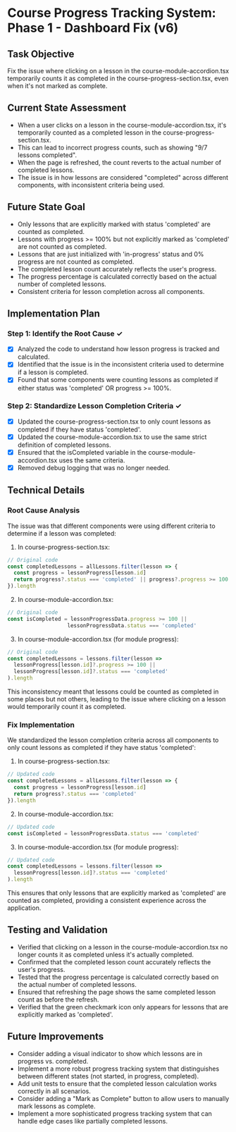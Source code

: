 # Course Progress Tracking System: Phase 1 - Dashboard Fix (v6)

## Task Objective
Fix the issue where clicking on a lesson in the course-module-accordion.tsx temporarily counts it as completed in the course-progress-section.tsx, even when it's not marked as complete.

## Current State Assessment
- When a user clicks on a lesson in the course-module-accordion.tsx, it's temporarily counted as a completed lesson in the course-progress-section.tsx.
- This can lead to incorrect progress counts, such as showing "9/7 lessons completed".
- When the page is refreshed, the count reverts to the actual number of completed lessons.
- The issue is in how lessons are considered "completed" across different components, with inconsistent criteria being used.

## Future State Goal
- Only lessons that are explicitly marked with status 'completed' are counted as completed.
- Lessons with progress >= 100% but not explicitly marked as 'completed' are not counted as completed.
- Lessons that are just initialized with 'in-progress' status and 0% progress are not counted as completed.
- The completed lesson count accurately reflects the user's progress.
- The progress percentage is calculated correctly based on the actual number of completed lessons.
- Consistent criteria for lesson completion across all components.

## Implementation Plan

### Step 1: Identify the Root Cause ✓
- [x] Analyzed the code to understand how lesson progress is tracked and calculated.
- [x] Identified that the issue is in the inconsistent criteria used to determine if a lesson is completed.
- [x] Found that some components were counting lessons as completed if either status was 'completed' OR progress >= 100%.

### Step 2: Standardize Lesson Completion Criteria ✓
- [x] Updated the course-progress-section.tsx to only count lessons as completed if they have status 'completed'.
- [x] Updated the course-module-accordion.tsx to use the same strict definition of completed lessons.
- [x] Ensured that the isCompleted variable in the course-module-accordion.tsx uses the same criteria.
- [x] Removed debug logging that was no longer needed.

## Technical Details

### Root Cause Analysis
The issue was that different components were using different criteria to determine if a lesson was completed:

1. In course-progress-section.tsx:
```typescript
// Original code
const completedLessons = allLessons.filter(lesson => {
  const progress = lessonProgress[lesson.id]
  return progress?.status === 'completed' || progress?.progress >= 100
}).length
```

2. In course-module-accordion.tsx:
```typescript
// Original code
const isCompleted = lessonProgressData.progress >= 100 ||
                   lessonProgressData.status === 'completed'
```

3. In course-module-accordion.tsx (for module progress):
```typescript
// Original code
const completedLessons = lessons.filter(lesson => 
  lessonProgress[lesson.id]?.progress >= 100 || 
  lessonProgress[lesson.id]?.status === 'completed'
).length
```

This inconsistency meant that lessons could be counted as completed in some places but not others, leading to the issue where clicking on a lesson would temporarily count it as completed.

### Fix Implementation
We standardized the lesson completion criteria across all components to only count lessons as completed if they have status 'completed':

1. In course-progress-section.tsx:
```typescript
// Updated code
const completedLessons = allLessons.filter(lesson => {
  const progress = lessonProgress[lesson.id]
  return progress?.status === 'completed'
}).length
```

2. In course-module-accordion.tsx:
```typescript
// Updated code
const isCompleted = lessonProgressData.status === 'completed'
```

3. In course-module-accordion.tsx (for module progress):
```typescript
// Updated code
const completedLessons = lessons.filter(lesson => 
  lessonProgress[lesson.id]?.status === 'completed'
).length
```

This ensures that only lessons that are explicitly marked as 'completed' are counted as completed, providing a consistent experience across the application.

## Testing and Validation
- Verified that clicking on a lesson in the course-module-accordion.tsx no longer counts it as completed unless it's actually completed.
- Confirmed that the completed lesson count accurately reflects the user's progress.
- Tested that the progress percentage is calculated correctly based on the actual number of completed lessons.
- Ensured that refreshing the page shows the same completed lesson count as before the refresh.
- Verified that the green checkmark icon only appears for lessons that are explicitly marked as 'completed'.

## Future Improvements
- Consider adding a visual indicator to show which lessons are in progress vs. completed.
- Implement a more robust progress tracking system that distinguishes between different states (not started, in progress, completed).
- Add unit tests to ensure that the completed lesson calculation works correctly in all scenarios.
- Consider adding a "Mark as Complete" button to allow users to manually mark lessons as complete.
- Implement a more sophisticated progress tracking system that can handle edge cases like partially completed lessons.
